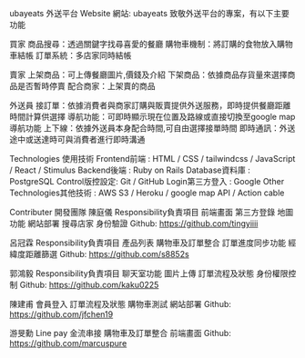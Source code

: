 
ubayeats 外送平台
Website 網站:
ubayeats 致敬外送平台的專案，有以下主要功能

買家
商品搜尋：透過關鍵字找尋喜愛的餐廳
購物車機制：將訂購的食物放入購物車結帳
訂單系統：多店家同時結帳

賣家
上架商品：可上傳餐廳圖片,價錢及介紹
下架商品：依據商品存貨量來選擇商品是否暫時停賣
配合商家：上架賣的商品

外送員
接訂單：依據消費者與商家訂購與販賣提供外送服務，即時提供餐廳距離時間計算供選擇
導航功能：可即時顯示現在位置及路線或直接切換至google map導航功能
上下線：依據外送員本身配合時間,可自由選擇接單時間
即時通訊：外送途中或送達時可與消費者進行即時溝通

Technologies 使用技術
Frontend前端 : HTML / CSS / tailwindcss / JavaScript / React / Stimulus
Backend後端 : Ruby on Rails
Database資料庫 : PostgreSQL
Control版控設定: Git / GitHub
Login第三方登入 : Google 
Other Technologies其他技術 : AWS S3 / Heroku / google map API / Action cable


Contributer 開發團隊
陳庭儀
Responsibility負責項目
前端畫面
第三方登錄
地圖功能
網站部署
搜尋店家
身份驗證
Github: https://github.com/tingyiiii

呂冠霖
Responsibility負責項目
產品列表
購物車及訂單整合
訂單進度同步功能
經緯度距離篩選
Github: https://github.com/s8852s

郭鴻毅
Responsibility負責項目
聊天室功能
圖片上傳
訂單流程及狀態
身份權限控制
Github: https://github.com/kaku0225

陳建甫
會員登入
訂單流程及狀態
購物車測試
網站部署
Github: https://github.com/jfchen19

游旻勳
Line pay 金流串接
購物車及訂單整合
前端畫面
Github: https://github.com/marcuspure
